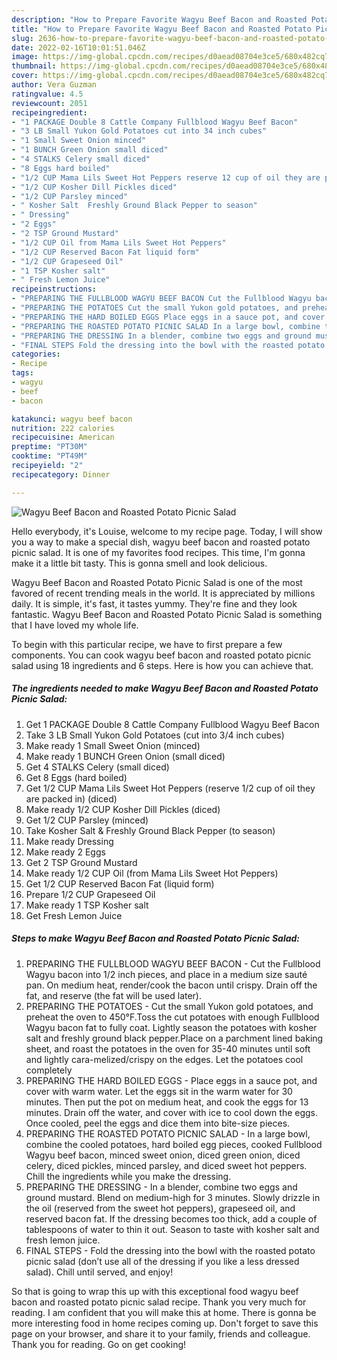 ```yaml
---
description: "How to Prepare Favorite Wagyu Beef Bacon and Roasted Potato Picnic Salad"
title: "How to Prepare Favorite Wagyu Beef Bacon and Roasted Potato Picnic Salad"
slug: 2636-how-to-prepare-favorite-wagyu-beef-bacon-and-roasted-potato-picnic-salad
date: 2022-02-16T10:01:51.046Z
image: https://img-global.cpcdn.com/recipes/d0aead08704e3ce5/680x482cq70/wagyu-beef-bacon-and-roasted-potato-picnic-salad-recipe-main-photo.jpg
thumbnail: https://img-global.cpcdn.com/recipes/d0aead08704e3ce5/680x482cq70/wagyu-beef-bacon-and-roasted-potato-picnic-salad-recipe-main-photo.jpg
cover: https://img-global.cpcdn.com/recipes/d0aead08704e3ce5/680x482cq70/wagyu-beef-bacon-and-roasted-potato-picnic-salad-recipe-main-photo.jpg
author: Vera Guzman
ratingvalue: 4.5
reviewcount: 2051
recipeingredient:
- "1 PACKAGE Double 8 Cattle Company Fullblood Wagyu Beef Bacon"
- "3 LB Small Yukon Gold Potatoes cut into 34 inch cubes"
- "1 Small Sweet Onion minced"
- "1 BUNCH Green Onion small diced"
- "4 STALKS Celery small diced"
- "8 Eggs hard boiled"
- "1/2 CUP Mama Lils Sweet Hot Peppers reserve 12 cup of oil they are packed in diced"
- "1/2 CUP Kosher Dill Pickles diced"
- "1/2 CUP Parsley minced"
- " Kosher Salt  Freshly Ground Black Pepper to season"
- " Dressing"
- "2 Eggs"
- "2 TSP Ground Mustard"
- "1/2 CUP Oil from Mama Lils Sweet Hot Peppers"
- "1/2 CUP Reserved Bacon Fat liquid form"
- "1/2 CUP Grapeseed Oil"
- "1 TSP Kosher salt"
- " Fresh Lemon Juice"
recipeinstructions:
- "PREPARING THE FULLBLOOD WAGYU BEEF BACON Cut the Fullblood Wagyu bacon into 1/2 inch pieces, and place in a medium size sauté pan. On medium heat, render/cook the bacon until crispy. Drain off the fat, and reserve (the fat will be used later)."
- "PREPARING THE POTATOES Cut the small Yukon gold potatoes, and preheat the oven to 450°F.Toss the cut potatoes with enough Fullblood Wagyu bacon fat to fully coat. Lightly season the potatoes with kosher salt and freshly ground black pepper.Place on a parchment lined baking sheet, and roast the potatoes in the oven for 35-40 minutes until soft and lightly cara-melized/crispy on the edges. Let the potatoes cool completely"
- "PREPARING THE HARD BOILED EGGS Place eggs in a sauce pot, and cover with warm water. Let the eggs sit in the warm water for 30 minutes. Then put the pot on medium heat, and cook the eggs for 13 minutes. Drain off the water, and cover with ice to cool down the eggs. Once cooled, peel the eggs and dice them into bite-size pieces."
- "PREPARING THE ROASTED POTATO PICNIC SALAD In a large bowl, combine the cooled potatoes, hard boiled egg pieces, cooked Fullblood Wagyu beef bacon, minced sweet onion, diced green onion, diced celery, diced pickles, minced parsley, and diced sweet hot peppers. Chill the ingredients while you make the dressing."
- "PREPARING THE DRESSING In a blender, combine two eggs and ground mustard. Blend on medium-high for 3 minutes. Slowly drizzle in the oil (reserved from the sweet hot peppers), grapeseed oil, and reserved bacon fat. If the dressing becomes too thick, add a couple of tablespoons of water to thin it out. Season to taste with kosher salt and fresh lemon juice."
- "FINAL STEPS Fold the dressing into the bowl with the roasted potato picnic salad (don’t use all of the dressing if you like a less dressed salad). Chill until served, and enjoy!"
categories:
- Recipe
tags:
- wagyu
- beef
- bacon

katakunci: wagyu beef bacon 
nutrition: 222 calories
recipecuisine: American
preptime: "PT30M"
cooktime: "PT49M"
recipeyield: "2"
recipecategory: Dinner

---
```



![Wagyu Beef Bacon and Roasted Potato Picnic Salad](https://img-global.cpcdn.com/recipes/d0aead08704e3ce5/680x482cq70/wagyu-beef-bacon-and-roasted-potato-picnic-salad-recipe-main-photo.jpg)

Hello everybody, it's Louise, welcome to my recipe page. Today, I will show you a way to make a special dish, wagyu beef bacon and roasted potato picnic salad. It is one of my favorites food recipes. This time, I'm gonna make it a little bit tasty. This is gonna smell and look delicious.

Wagyu Beef Bacon and Roasted Potato Picnic Salad is one of the most favored of recent trending meals in the world. It is appreciated by millions daily. It is simple, it's fast, it tastes yummy. They're fine and they look fantastic. Wagyu Beef Bacon and Roasted Potato Picnic Salad is something that I have loved my whole life.




To begin with this particular recipe, we have to first prepare a few components. You can cook wagyu beef bacon and roasted potato picnic salad using 18 ingredients and 6 steps. Here is how you can achieve that.

<!--inarticleads1-->

##### The ingredients needed to make Wagyu Beef Bacon and Roasted Potato Picnic Salad:

1. Get 1 PACKAGE Double 8 Cattle Company Fullblood Wagyu Beef Bacon
1. Take 3 LB Small Yukon Gold Potatoes (cut into 3/4 inch cubes)
1. Make ready 1 Small Sweet Onion (minced)
1. Make ready 1 BUNCH Green Onion (small diced)
1. Get 4 STALKS Celery (small diced)
1. Get 8 Eggs (hard boiled)
1. Get 1/2 CUP Mama Lils Sweet Hot Peppers (reserve 1/2 cup of oil they are packed in) (diced)
1. Make ready 1/2 CUP Kosher Dill Pickles (diced)
1. Get 1/2 CUP Parsley (minced)
1. Take  Kosher Salt &amp; Freshly Ground Black Pepper (to season)
1. Make ready  Dressing
1. Make ready 2 Eggs
1. Get 2 TSP Ground Mustard
1. Make ready 1/2 CUP Oil (from Mama Lils Sweet Hot Peppers)
1. Get 1/2 CUP Reserved Bacon Fat (liquid form)
1. Prepare 1/2 CUP Grapeseed Oil
1. Make ready 1 TSP Kosher salt
1. Get  Fresh Lemon Juice




<!--inarticleads2-->

##### Steps to make Wagyu Beef Bacon and Roasted Potato Picnic Salad:

1. PREPARING THE FULLBLOOD WAGYU BEEF BACON - Cut the Fullblood Wagyu bacon into 1/2 inch pieces, and place in a medium size sauté pan. On medium heat, render/cook the bacon until crispy. Drain off the fat, and reserve (the fat will be used later).
1. PREPARING THE POTATOES - Cut the small Yukon gold potatoes, and preheat the oven to 450°F.Toss the cut potatoes with enough Fullblood Wagyu bacon fat to fully coat. Lightly season the potatoes with kosher salt and freshly ground black pepper.Place on a parchment lined baking sheet, and roast the potatoes in the oven for 35-40 minutes until soft and lightly cara-melized/crispy on the edges. Let the potatoes cool completely
1. PREPARING THE HARD BOILED EGGS - Place eggs in a sauce pot, and cover with warm water. Let the eggs sit in the warm water for 30 minutes. Then put the pot on medium heat, and cook the eggs for 13 minutes. Drain off the water, and cover with ice to cool down the eggs. Once cooled, peel the eggs and dice them into bite-size pieces.
1. PREPARING THE ROASTED POTATO PICNIC SALAD - In a large bowl, combine the cooled potatoes, hard boiled egg pieces, cooked Fullblood Wagyu beef bacon, minced sweet onion, diced green onion, diced celery, diced pickles, minced parsley, and diced sweet hot peppers. Chill the ingredients while you make the dressing.
1. PREPARING THE DRESSING - In a blender, combine two eggs and ground mustard. Blend on medium-high for 3 minutes. Slowly drizzle in the oil (reserved from the sweet hot peppers), grapeseed oil, and reserved bacon fat. If the dressing becomes too thick, add a couple of tablespoons of water to thin it out. Season to taste with kosher salt and fresh lemon juice.
1. FINAL STEPS - Fold the dressing into the bowl with the roasted potato picnic salad (don’t use all of the dressing if you like a less dressed salad). Chill until served, and enjoy!




So that is going to wrap this up with this exceptional food wagyu beef bacon and roasted potato picnic salad recipe. Thank you very much for reading. I am confident that you will make this at home. There is gonna be more interesting food in home recipes coming up. Don't forget to save this page on your browser, and share it to your family, friends and colleague. Thank you for reading. Go on get cooking!
